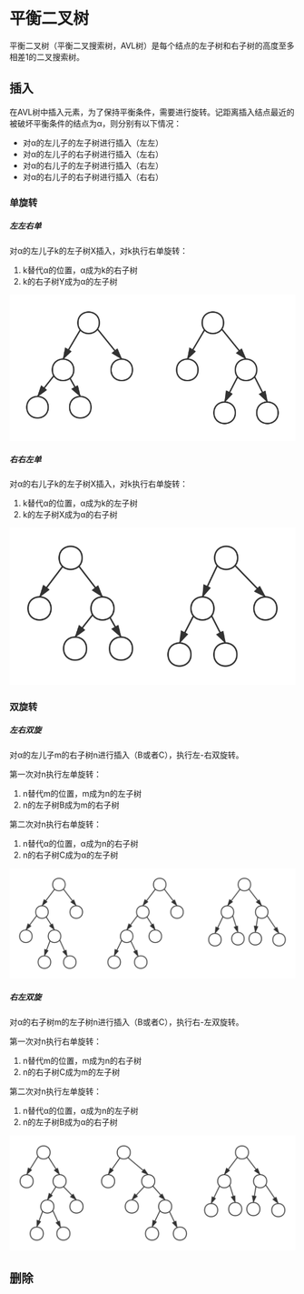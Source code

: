 # 平衡二叉树

平衡二叉树（平衡二叉搜索树，AVL树）是每个结点的左子树和右子树的高度至多相差1的二叉搜索树。

## 插入

在AVL树中插入元素，为了保持平衡条件，需要进行旋转。记距离插入结点最近的被破坏平衡条件的结点为α，则分别有以下情况：
- 对α的左儿子的左子树进行插入（左左）
- 对α的左儿子的右子树进行插入（左右）
- 对α的右儿子的左子树进行插入（右左）
- 对α的右儿子的右子树进行插入（右右）

### 单旋转

##### 左左右单

对α的左儿子k的左子树X插入，对k执行右单旋转：
1. k替代α的位置，α成为k的右子树
2. k的右子树Y成为α的左子树

![](1.svg)

##### 右右左单

对α的右儿子k的左子树X插入，对k执行右单旋转：
1. k替代α的位置，α成为k的左子树
2. k的左子树X成为α的右子树

![](2.svg)

### 双旋转

##### 左右双旋

对α的左儿子m的右子树n进行插入（B或者C），执行左-右双旋转。

第一次对n执行左单旋转：
1. n替代m的位置，m成为n的左子树
2. n的左子树B成为m的右子树

第二次对n执行右单旋转：
1. n替代α的位置，α成为n的右子树
2. n的右子树C成为α的左子树

![](3.svg)


##### 右左双旋

对α的右子树m的左子树n进行插入（B或者C），执行右-左双旋转。

第一次对n执行右单旋转：
1. n替代m的位置，m成为n的右子树
2. n的右子树C成为m的左子树

第二次对n执行左单旋转：
1. n替代α的位置，α成为n的左子树
2. n的左子树B成为α的右子树

![](4.svg)

## 删除
